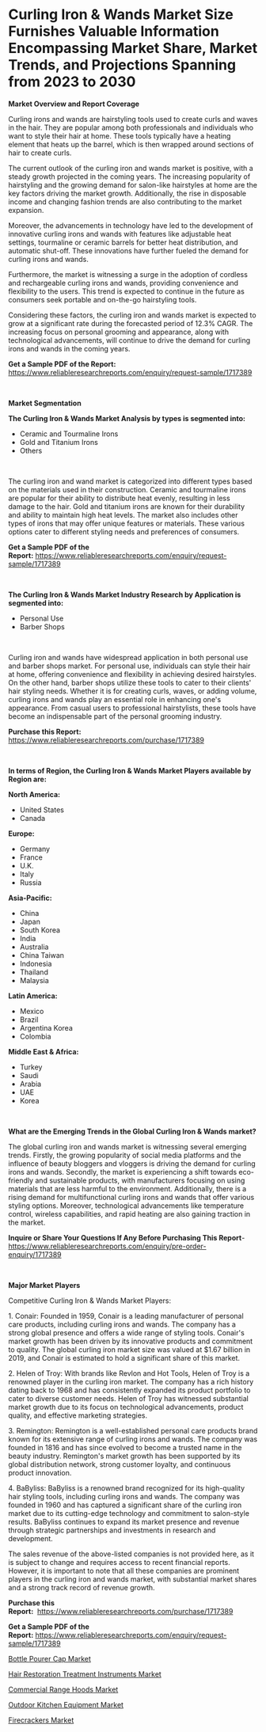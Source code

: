 <p><h1>Curling Iron & Wands Market Size Furnishes Valuable Information Encompassing Market Share, Market Trends, and Projections Spanning from 2023 to 2030</h1></p><p><strong>Market Overview and Report Coverage</strong></p>
<p><p>Curling irons and wands are hairstyling tools used to create curls and waves in the hair. They are popular among both professionals and individuals who want to style their hair at home. These tools typically have a heating element that heats up the barrel, which is then wrapped around sections of hair to create curls.</p><p>The current outlook of the curling iron and wands market is positive, with a steady growth projected in the coming years. The increasing popularity of hairstyling and the growing demand for salon-like hairstyles at home are the key factors driving the market growth. Additionally, the rise in disposable income and changing fashion trends are also contributing to the market expansion.</p><p>Moreover, the advancements in technology have led to the development of innovative curling irons and wands with features like adjustable heat settings, tourmaline or ceramic barrels for better heat distribution, and automatic shut-off. These innovations have further fueled the demand for curling irons and wands.</p><p>Furthermore, the market is witnessing a surge in the adoption of cordless and rechargeable curling irons and wands, providing convenience and flexibility to the users. This trend is expected to continue in the future as consumers seek portable and on-the-go hairstyling tools.</p><p>Considering these factors, the curling iron and wands market is expected to grow at a significant rate during the forecasted period of 12.3% CAGR. The increasing focus on personal grooming and appearance, along with technological advancements, will continue to drive the demand for curling irons and wands in the coming years.</p></p>
<p><strong>Get a Sample PDF of the Report:</strong> <a href="https://www.reliableresearchreports.com/enquiry/request-sample/1717389">https://www.reliableresearchreports.com/enquiry/request-sample/1717389</a></p>
<p>&nbsp;</p>
<p><strong>Market Segmentation</strong></p>
<p><strong>The Curling Iron & Wands Market Analysis by types is segmented into:</strong></p>
<p><ul><li>Ceramic and Tourmaline Irons</li><li>Gold and Titanium Irons</li><li>Others</li></ul></p>
<p>&nbsp;</p>
<p><p>The curling iron and wand market is categorized into different types based on the materials used in their construction. Ceramic and tourmaline irons are popular for their ability to distribute heat evenly, resulting in less damage to the hair. Gold and titanium irons are known for their durability and ability to maintain high heat levels. The market also includes other types of irons that may offer unique features or materials. These various options cater to different styling needs and preferences of consumers.</p></p>
<p><strong>Get a Sample PDF of the Report:</strong>&nbsp;<a href="https://www.reliableresearchreports.com/enquiry/request-sample/1717389">https://www.reliableresearchreports.com/enquiry/request-sample/1717389</a></p>
<p>&nbsp;</p>
<p><strong>The Curling Iron & Wands Market Industry Research by Application is segmented into:</strong></p>
<p><ul><li>Personal Use</li><li>Barber Shops</li></ul></p>
<p>&nbsp;</p>
<p><p>Curling iron and wands have widespread application in both personal use and barber shops market. For personal use, individuals can style their hair at home, offering convenience and flexibility in achieving desired hairstyles. On the other hand, barber shops utilize these tools to cater to their clients' hair styling needs. Whether it is for creating curls, waves, or adding volume, curling irons and wands play an essential role in enhancing one's appearance. From casual users to professional hairstylists, these tools have become an indispensable part of the personal grooming industry.</p></p>
<p><strong>Purchase this Report:</strong>&nbsp; <a href="https://www.reliableresearchreports.com/purchase/1717389">https://www.reliableresearchreports.com/purchase/1717389</a></p>
<p>&nbsp;</p>
<p><strong>In terms of Region, the Curling Iron & Wands Market Players available by Region are:</strong></p>
<p>
    <p> <strong> North America: </strong>
        <ul>
            <li>United States</li>
            <li>Canada</li>
        </ul>
        </p> 
    <p> <strong> Europe: </strong>
        <ul>
            <li>Germany</li>
            <li>France</li>
            <li>U.K.</li>
            <li>Italy</li>
            <li>Russia</li>
        </ul>
        </p> 
    <p> <strong> Asia-Pacific: </strong>
        <ul>
            <li>China</li>
            <li>Japan</li>
            <li>South Korea</li>
            <li>India</li>
            <li>Australia</li>
            <li>China Taiwan</li>
            <li>Indonesia</li>
            <li>Thailand</li>
            <li>Malaysia</li>
        </ul>
        </p> 
    <p> <strong> Latin America: </strong>
        <ul>
            <li>Mexico</li>
            <li>Brazil</li>
            <li>Argentina Korea</li>
            <li>Colombia</li>
        </ul>
        </p> 
    <p> <strong> Middle East & Africa: </strong>
        <ul>
            <li>Turkey</li>
            <li>Saudi</li>
            <li>Arabia</li>
            <li>UAE</li>
            <li>Korea</li>
        </ul>
    </p>
    </p>
<p>&nbsp;</p>
<p><strong>What are the Emerging Trends in the Global Curling Iron & Wands market?</strong></p>
<p><p>The global curling iron and wands market is witnessing several emerging trends. Firstly, the growing popularity of social media platforms and the influence of beauty bloggers and vloggers is driving the demand for curling irons and wands. Secondly, the market is experiencing a shift towards eco-friendly and sustainable products, with manufacturers focusing on using materials that are less harmful to the environment. Additionally, there is a rising demand for multifunctional curling irons and wands that offer various styling options. Moreover, technological advancements like temperature control, wireless capabilities, and rapid heating are also gaining traction in the market.</p></p>
<p><strong>Inquire or Share Your Questions If Any Before Purchasing This Report</strong>- <a href="https://www.reliableresearchreports.com/enquiry/pre-order-enquiry/1717389">https://www.reliableresearchreports.com/enquiry/pre-order-enquiry/1717389</a></p>
<p>&nbsp;</p>
<p><strong>Major Market Players</strong></p>
<p><p>Competitive Curling Iron & Wands Market Players:</p><p>1. Conair: Founded in 1959, Conair is a leading manufacturer of personal care products, including curling irons and wands. The company has a strong global presence and offers a wide range of styling tools. Conair's market growth has been driven by its innovative products and commitment to quality. The global curling iron market size was valued at $1.67 billion in 2019, and Conair is estimated to hold a significant share of this market.</p><p>2. Helen of Troy: With brands like Revlon and Hot Tools, Helen of Troy is a renowned player in the curling iron market. The company has a rich history dating back to 1968 and has consistently expanded its product portfolio to cater to diverse customer needs. Helen of Troy has witnessed substantial market growth due to its focus on technological advancements, product quality, and effective marketing strategies.</p><p>3. Remington: Remington is a well-established personal care products brand known for its extensive range of curling irons and wands. The company was founded in 1816 and has since evolved to become a trusted name in the beauty industry. Remington's market growth has been supported by its global distribution network, strong customer loyalty, and continuous product innovation.</p><p>4. BaByliss: BaByliss is a renowned brand recognized for its high-quality hair styling tools, including curling irons and wands. The company was founded in 1960 and has captured a significant share of the curling iron market due to its cutting-edge technology and commitment to salon-style results. BaByliss continues to expand its market presence and revenue through strategic partnerships and investments in research and development.</p><p>The sales revenue of the above-listed companies is not provided here, as it is subject to change and requires access to recent financial reports. However, it is important to note that all these companies are prominent players in the curling iron and wands market, with substantial market shares and a strong track record of revenue growth.</p></p>
<p><strong>Purchase this Report:</strong>&nbsp;&nbsp;<a href="https://www.reliableresearchreports.com/purchase/1717389">https://www.reliableresearchreports.com/purchase/1717389</a></p>
<p></p>
<p><strong>Get a Sample PDF of the Report:</strong>&nbsp;<a href="https://www.reliableresearchreports.com/enquiry/request-sample/1717389">https://www.reliableresearchreports.com/enquiry/request-sample/1717389</a></p>
<p><p><a href="https://www.linkedin.com/pulse/bottle-pourer-cap-market-insights-players-forecast-till/">Bottle Pourer Cap Market</a></p><p><a href="https://www.linkedin.com/pulse/hair-restoration-treatment-instruments-market-size-2023-2030/">Hair Restoration Treatment Instruments Market</a></p><p><a href="https://medium.com/@irmaabshire/commercial-range-hoods-market-insight-market-trends-growth-forecasted-from-2023-to-2030-b77959e5668a">Commercial Range Hoods Market</a></p><p><a href="https://www.linkedin.com/pulse/outdoor-kitchen-equipment-market-research-report/">Outdoor Kitchen Equipment Market</a></p><p><a href="https://medium.com/@drakecorwin2023/firecrackers-market-the-key-to-successful-business-strategy-forecast-till-2030-eae04ab469a1">Firecrackers Market</a></p></p>